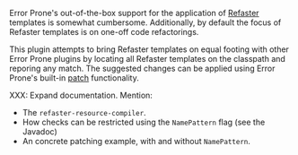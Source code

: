 Error Prone's out-of-the-box support for the application of
[Refaster][refaster] templates is somewhat cumbersome. Additionally, by default
the focus of Refaster templates is on one-off code refactorings.

This plugin attempts to bring Refaster templates on equal footing with other
Error Prone plugins by locating all Refaster templates on the classpath and
reporing any match. The suggested changes can be applied using Error Prone's
built-in [patch][patching] functionality.

XXX: Expand documentation. Mention:
- The `refaster-resource-compiler`.
- How checks can be restricted using the `NamePattern` flag (see the Javadoc)
- An concrete patching example, with and without `NamePattern`.

[refaster]: https://errorprone.info/docs/refaster
[patching]: https://errorprone.info/docs/patching
